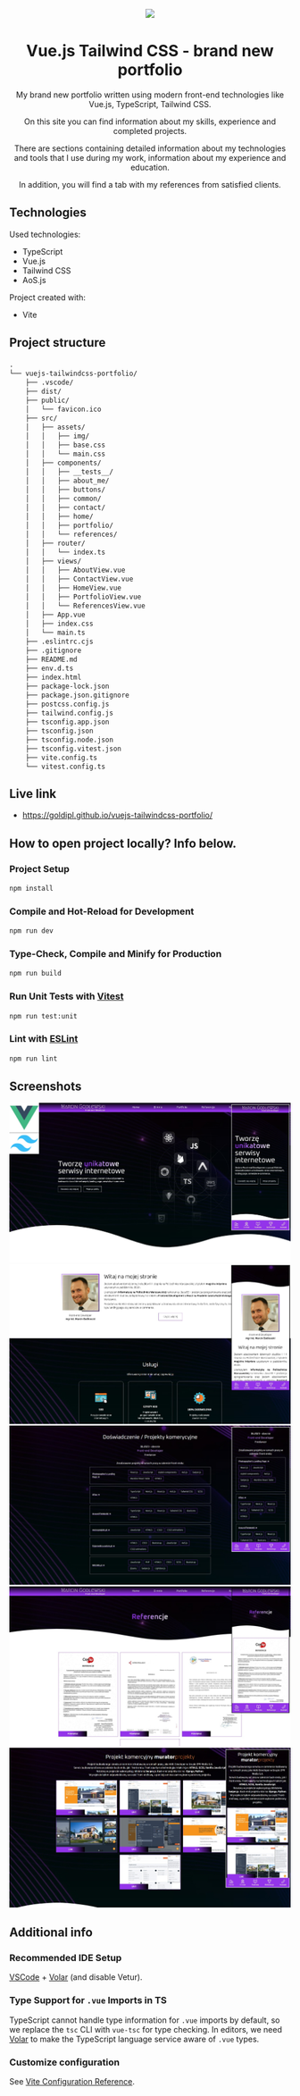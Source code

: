 <p align="center">
    <img src="https://seeklogo.com/images/V/vuejs-logo-17D586B587-seeklogo.com.png" width="64"/>
</p>

<h1 align="center">Vue.js Tailwind CSS - brand new portfolio</h1>

<p align="center">My brand new portfolio written using modern front-end technologies like Vue.js, TypeScript, Tailwind CSS.</p>
<p align="center">On this site you can find information about my skills, experience and completed projects.</p>
<p align="center">There are sections containing detailed information about my technologies and tools that I use during my work, information about my experience and education.</p>
<p align="center">In addition, you will find a tab with my references from satisfied clients.</p>

## Technologies

Used technologies:

- TypeScript
- Vue.js
- Tailwind CSS
- AoS.js

Project created with:

- Vite

## Project structure

```
.
└── vuejs-tailwindcss-portfolio/
    ├── .vscode/
    ├── dist/
    ├── public/
    │   └── favicon.ico
    ├── src/
    │   ├── assets/
    │   │   ├── img/
    │   │   ├── base.css
    │   │   └── main.css
    │   ├── components/
    │   │   ├── __tests__/
    │   │   ├── about_me/
    │   │   ├── buttons/
    │   │   ├── common/
    │   │   ├── contact/
    │   │   ├── home/
    │   │   ├── portfolio/
    │   │   └── references/
    │   ├── router/
    │   │   └── index.ts
    │   ├── views/
    │   │   ├── AboutView.vue
    │   │   ├── ContactView.vue
    │   │   ├── HomeView.vue
    │   │   ├── PortfolioView.vue
    │   │   └── ReferencesView.vue
    │   ├── App.vue
    │   ├── index.css
    │   └── main.ts
    ├── .eslintrc.cjs
    ├── .gitignore
    ├── README.md
    ├── env.d.ts
    ├── index.html
    ├── package-lock.json
    ├── package.json.gitignore
    ├── postcss.config.js
    ├── tailwind.config.js
    ├── tsconfig.app.json
    ├── tsconfig.json
    ├── tsconfig.node.json
    ├── tsconfig.vitest.json
    ├── vite.config.ts
    └── vitest.config.ts
```

## Live link

- https://goldipl.github.io/vuejs-tailwindcss-portfolio/

## How to open project locally? Info below.

### Project Setup

```sh
npm install
```

### Compile and Hot-Reload for Development

```sh
npm run dev
```

### Type-Check, Compile and Minify for Production

```sh
npm run build
```

### Run Unit Tests with [Vitest](https://vitest.dev/)

```sh
npm run test:unit
```

### Lint with [ESLint](https://eslint.org/)

```sh
npm run lint
```

## Screenshots

![Screenshot](./src/assets/img/portfolio/modern_websites/modern_website_05.jpg)
![Screenshot](./screenshots/screenshot02.jpg)
![Screenshot](./screenshots/screenshot03.jpg)
![Screenshot](./screenshots/screenshot04.jpg)
![Screenshot](./screenshots/screenshot05.jpg)

## Additional info

### Recommended IDE Setup

[VSCode](https://code.visualstudio.com/) + [Volar](https://marketplace.visualstudio.com/items?itemName=Vue.volar) (and disable Vetur).

### Type Support for `.vue` Imports in TS

TypeScript cannot handle type information for `.vue` imports by default, so we replace the `tsc` CLI with `vue-tsc` for type checking. In editors, we need [Volar](https://marketplace.visualstudio.com/items?itemName=Vue.volar) to make the TypeScript language service aware of `.vue` types.

### Customize configuration

See [Vite Configuration Reference](https://vitejs.dev/config/).
